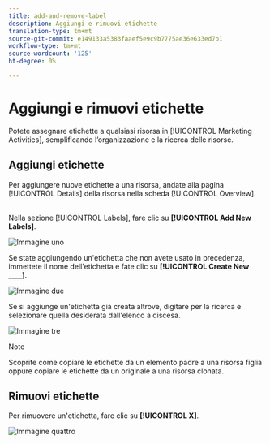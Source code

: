 ```yaml
---
title: add-and-remove-label
description: Aggiungi e rimuovi etichette
translation-type: tm+mt
source-git-commit: e149133a5383faaef5e9c9b7775ae36e633ed7b1
workflow-type: tm+mt
source-wordcount: '125'
ht-degree: 0%

---
```



# Aggiungi e rimuovi etichette

Potete assegnare etichette a qualsiasi risorsa in [!UICONTROL Marketing Activities], semplificando l’organizzazione e la ricerca delle risorse.

## Aggiungi etichette

Per aggiungere nuove etichette a una risorsa, andate alla pagina [!UICONTROL Details] della risorsa nella scheda [!UICONTROL Overview].
<br> 

Nella sezione [!UICONTROL Labels], fare clic su **[!UICONTROL Add New Labels]**.

![Immagine uno](/help/sky/assets/labels/add-and-remove-labels/add-and-remove-labels-1.jpg)

Se state aggiungendo un&#39;etichetta che non avete usato in precedenza, immettete il nome dell&#39;etichetta e fate clic su **[!UICONTROL Create New ____]**.

![Immagine due](/help/sky/assets/labels/add-and-remove-labels/add-and-remove-labels-2.jpg)

Se si aggiunge un&#39;etichetta già creata altrove, digitare per la ricerca e selezionare quella desiderata dall&#39;elenco a discesa.

![Immagine tre](/help/sky/assets/labels/add-and-remove-labels/add-and-remove-labels-3.jpg)

>[!NOTE]
>
>Scoprite come copiare le etichette da un elemento padre a una risorsa figlia oppure copiare le etichette da un originale a una risorsa clonata.

## Rimuovi etichette

Per rimuovere un&#39;etichetta, fare clic su **[!UICONTROL X]**.

![Immagine quattro](/help/sky/assets/labels/add-and-remove-labels/add-and-remove-labels-4.jpg)